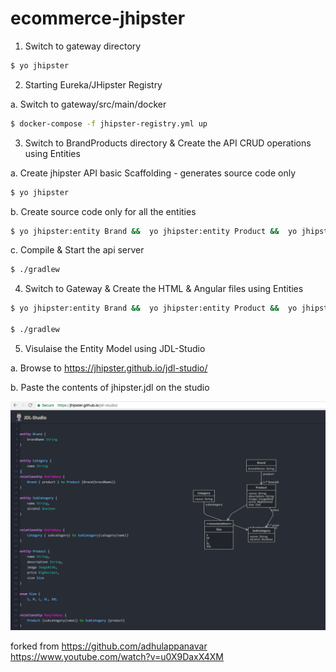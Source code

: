 # ecommerce-jhipster

1. Switch to gateway directory
```sh
$ yo jhipster
```

2. Starting Eureka/JHipster Registry

  a. Switch to gateway/src/main/docker
```sh
$ docker-compose -f jhipster-registry.yml up
```
  
3. Switch to BrandProducts directory & Create the API CRUD operations using Entities

  a. Create jhipster API basic Scaffolding - generates source code only
```sh
$ yo jhipster
```

  b. Create source code only for all the entities
```sh
$ yo jhipster:entity Brand &&  yo jhipster:entity Product &&  yo jhipster:entity Category &&  yo jhipster:entity Subcategory
```         
  c. Compile & Start the api server 
```sh
$ ./gradlew
```
4. Switch to Gateway & Create the HTML & Angular files using Entities
```sh
$ yo jhipster:entity Brand &&  yo jhipster:entity Product &&  yo jhipster:entity Category &&  yo jhipster:entity Subcategory
  
$ ./gradlew
``` 
  
5. Visulaise the Entity Model using JDL-Studio 

  a. Browse to https://jhipster.github.io/jdl-studio/
  
  b. Paste the contents of jhipster.jdl on the studio
  
  [![mutt dark](https://github.com/adhulappanavar/ecommerce-jhipster/blob/master/JhipsterJDLStudioEntityDiagram4Ecomm.png)](https://github.com/adhulappanavar/ecommerce-jhipster/blob/master/JhipsterJDLStudioEntityDiagram4Ecomm.png)
  
forked from https://github.com/adhulappanavar
https://www.youtube.com/watch?v=u0X9DaxX4XM
